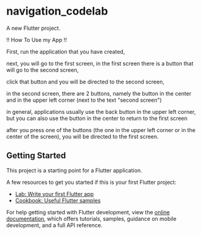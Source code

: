 # navigation_codelab

A new Flutter project.

!! How To Use my App !!

First, run the application that you have created,

next, you will go to the first screen, in the first screen there is a button that will go to the second screen,

click that button and you will be directed to the second screen,

in the second screen, there are 2 buttons, namely the button in the center and in the upper left corner (next to the text "second screen")

in general, applications usually use the back button in the upper left corner, but you can also use the button in the center to return to the first screen

after you press one of the buttons (the one in the upper left corner or in the center of the screen), you will be directed to the first screen.
## Getting Started

This project is a starting point for a Flutter application.

A few resources to get you started if this is your first Flutter project:

- [Lab: Write your first Flutter app](https://docs.flutter.dev/get-started/codelab)
- [Cookbook: Useful Flutter samples](https://docs.flutter.dev/cookbook)

For help getting started with Flutter development, view the
[online documentation](https://docs.flutter.dev/), which offers tutorials,
samples, guidance on mobile development, and a full API reference.
